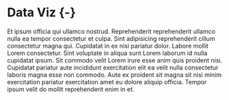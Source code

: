 # Data Viz {-}

Et ipsum officia qui ullamco nostrud. Reprehenderit reprehenderit ullamco nulla ea tempor consectetur et culpa. Sint adipisicing reprehenderit cillum consectetur magna qui. Cupidatat in ex nisi pariatur dolor. Labore mollit Lorem consectetur. Sint voluptate in aliqua sunt Lorem laborum id nulla cupidatat ipsum. Sit commodo velit Lorem irure esse anim quis proident nisi. Cupidatat pariatur aute incididunt exercitation elit ea velit nulla consectetur laboris magna esse non commodo. Aute ex proident sit magna sit nisi minim exercitation pariatur exercitation amet eu dolore aliquip officia. Tempor ipsum velit do mollit reprehenderit enim in et.
